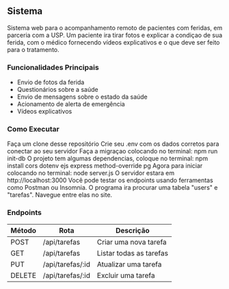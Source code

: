 ## Sistema

Sistema web para o acompanhamento remoto de pacientes com feridas, em parceria com a USP. Um paciente ira tirar fotos e explicar a condiçao de sua ferida, com o médico fornecendo vídeos explicativos e o que deve ser feito para o tratamento.

### Funcionalidades Principais

* Envio de fotos da ferida
* Questionários sobre a saúde
* Envio de mensagens sobre o estado da saúde
* Acionamento de alerta de emergência
* Vídeos explicativos



### Como Executar


Faça um clone desse repositório
Crie seu .env com os dados corretos para conectar ao seu servidor
Faça a migraçao colocando no terminal:
npm run init-db
O projeto tem algumas dependencias, coloque no terminal:
npm install cors dotenv ejs express method-override pg
Agora para iniciar colocando no terminal:
node server.js
O servidor estara em http://localhost:3000
Você pode testar os endpoints usando ferramentas como Postman ou Insomnia.
O programa ira procurar uma tabela "users" e "tarefas". Navegue entre elas no site.

### Endpoints
| Método | Rota              | Descrição               |
| ------ | ----------------- | ----------------------- |
| POST   | /api/tarefas      | Criar uma nova tarefa   |
| GET    | /api/tarefas      | Listar todas as tarefas |
| PUT    | /api/tarefas/\:id | Atualizar uma tarefa    |
| DELETE | /api/tarefas/\:id | Excluir uma tarefa      |


